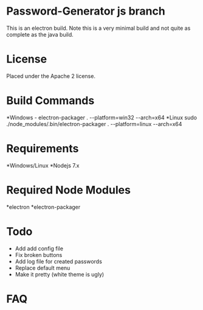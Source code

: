 # Password-Generator js branch
This is an electron build. Note this is a very minimal build and not quite as
complete as the java build.

# License
Placed under the Apache 2 license.

# Build Commands
*Windows - electron-packager . --platform=win32 --arch=x64
*Linux sudo ./node_modules/.bin/electron-packager . --platform=linux --arch=x64

# Requirements
*Windows/Linux
*Nodejs 7.x

# Required Node Modules
*electron
*electron-packager

# Todo
* Add add config file
* Fix broken buttons
* Add log file for created passwords
* Replace default menu
* Make it pretty (white theme is ugly)

# FAQ
